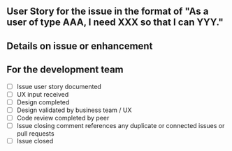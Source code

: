 ## User Story for the issue in the format of "As a user of type AAA, I need XXX so that I can YYY."


## Details on issue or enhancement


## For the development team
- [ ] Issue user story documented
- [ ] UX input received
- [ ] Design completed
- [ ] Design validated by business team / UX
- [ ] Code review completed by peer
- [ ] Issue closing comment references any duplicate or connected issues or pull requests
- [ ] Issue closed
